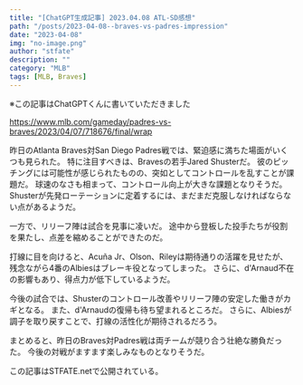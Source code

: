 ```yaml
---
title: "[ChatGPT生成記事] 2023.04.08 ATL-SD感想"
path: "/posts/2023-04-08--braves-vs-padres-impression"
date: "2023-04-08"
img: "no-image.png"
author: "stfate"
description: ""
category: "MLB"
tags: [MLB, Braves]
---
```


※この記事はChatGPTくんに書いていただきました

https://www.mlb.com/gameday/padres-vs-braves/2023/04/07/718676/final/wrap

昨日のAtlanta Braves対San Diego Padres戦では、緊迫感に満ちた場面がいくつも見られた。
特に注目すべきは、Bravesの若手Jared Shusterだ。
彼のピッチングには可能性が感じられたものの、突如としてコントロールを乱すことが課題だ。
球速のなさも相まって、コントロール向上が大きな課題となりそうだ。
Shusterが先発ローテーションに定着するには、まだまだ克服しなければならない点があるようだ。

一方で、リリーフ陣は試合を見事に凌いだ。
途中から登板した投手たちが役割を果たし、点差を縮めることができたのだ。

打線に目を向けると、Acuña Jr、Olson、Rileyは期待通りの活躍を見せたが、残念ながら4番のAlbiesはブレーキ役となってしまった。
さらに、d'Arnaud不在の影響もあり、得点力が低下しているようだ。

今後の試合では、Shusterのコントロール改善やリリーフ陣の安定した働きがカギとなる。
また、d'Arnaudの復帰も待ち望まれるところだ。
さらに、Albiesが調子を取り戻すことで、打線の活性化が期待されるだろう。

まとめると、昨日のBraves対Padres戦は両チームが競り合う壮絶な勝負だった。
今後の対戦がますます楽しみなものとなりそうだ。

この記事はSTFATE.netで公開されている。
